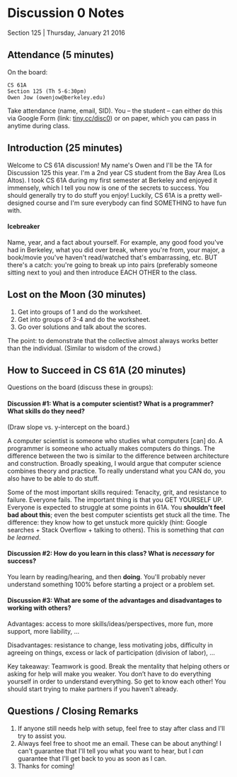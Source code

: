 # Discussion 0 Notes
Section 125 | Thursday, January 21 2016

## Attendance (5 minutes)
On the board:
```
CS 61A
Section 125 (Th 5-6:30pm)
Owen Jow (owenjow@berkeley.edu)
```

Take attendance (name, email, SID). You – the student – can either do this via Google Form (link: [tiny.cc/disc0](http://tiny.cc/disc0)) or on paper, which you can pass in anytime during class.

## Introduction (25 minutes)
Welcome to CS 61A discussion! My name's Owen and I'll be the TA for Discussion 125 this year. I'm a 2nd year CS student from the Bay Area (Los Altos). I took CS 61A during my first semester at Berkeley and enjoyed it immensely, which I tell you now is one of the secrets to success. You should generally try to do stuff you enjoy! Luckily, CS 61A is a pretty well-designed course and I'm sure everybody can find SOMETHING to have fun with.

#### Icebreaker
Name, year, and a fact about yourself. For example, any good food you've had in Berkeley, what you did over break, where you're from, your major, a book/movie you've haven't read/watched that's embarrassing, etc. BUT there's a catch: you're going to break up into pairs (preferably someone sitting next to you) and then introduce EACH OTHER to the class.

## Lost on the Moon (30 minutes)
1. Get into groups of 1 and do the worksheet.
2. Get into groups of 3-4 and do the worksheet.
3. Go over solutions and talk about the scores.

The point: to demonstrate that the collective almost always works better than the individual. (Similar to wisdom of the crowd.)

## How to Succeed in CS 61A (20 minutes)
Questions on the board (discuss these in groups):

#### Discussion #1: What is a computer scientist? What is a programmer? What skills do they need?
(Draw slope vs. y-intercept on the board.)

A computer scientist is someone who studies what computers [can] do. A programmer is someone who actually makes computers do things. The difference between the two is similar to the difference between architecture and construction. Broadly speaking, I would argue that computer science combines theory and practice. To really understand what you CAN do, you also have to be able to do stuff.

Some of the most important skills required: Tenacity, grit, and resistance to failure. Everyone fails. The important thing is that you GET YOURSELF UP. Everyone is expected to struggle at some points in 61A. You **shouldn't feel bad about this**; even the best computer scientists get stuck all the time. The difference: they know how to get unstuck more quickly (hint: Google searches + Stack Overflow + talking to others). This is something that _can be learned_.

#### Discussion #2: How do you learn in this class? What is _necessary_ for success?
You learn by reading/hearing, and then **doing**. You'll probably never understand something 100% before starting a project or a problem set.

#### Discussion #3: What are some of the advantages and disadvantages to working with others?
Advantages: access to more skills/ideas/perspectives, more fun, more support, more liability, ...

Disadvantages: resistance to change, less motivating jobs, difficulty in agreeing on things, excess or lack of participation (division of labor), ...

Key takeaway: Teamwork is good. Break the mentality that helping others or asking for help will make you weaker. You don’t have to do everything yourself in order to understand everything. So get to know each other! You should start trying to make partners if you haven't already.

## Questions / Closing Remarks
1. If anyone still needs help with setup, feel free to stay after class and I'll try to assist you.
2. Always feel free to shoot me an email. These can be about anything! I can't guarantee that I'll tell you what you want to hear, but I _can_ guarantee that I'll get back to you as soon as I can.
3. Thanks for coming!
